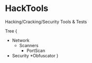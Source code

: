 # HackTools
Hacking/Cracking/Security Tools &amp; Tests

Tree {
* Network
  * Scanners
    * PortScan
* Security
   *Obfuscator
}
